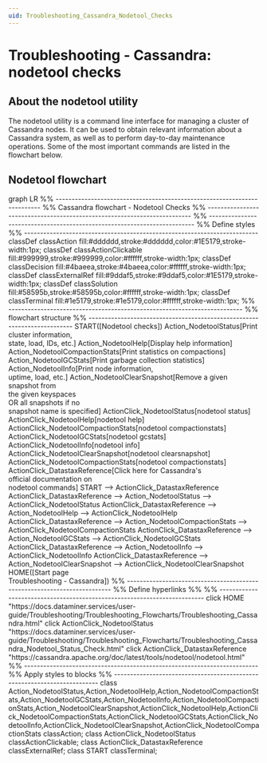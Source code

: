 ```yaml
---
uid: Troubleshooting_Cassandra_Nodetool_Checks
---
```


# Troubleshooting - Cassandra: nodetool checks

## About the nodetool utility

The nodetool utility is a command line interface for managing a cluster of Cassandra nodes. It can be used to obtain relevant information about a Cassandra system, as well as to perform day-to-day maintenance operations. Some of the most important commands are listed in the flowchart below.

## Nodetool flowchart

<div class="mermaid">
graph LR
%% -------------------------------------------------------------------------
%% Cassandra flowchart - Nodetool Checks
%% -------------------------------------------------------------------------
%% -------------------------------------------------------------------------
%% Define styles
%% -------------------------------------------------------------------------
classDef classAction fill:#dddddd,stroke:#dddddd,color:#1E5179,stroke-width:1px;
classDef classActionClickable fill:#999999,stroke:#999999,color:#ffffff,stroke-width:1px;
classDef classDecision fill:#4baeea,stroke:#4baeea,color:#ffffff,stroke-width:1px;
classDef classExternalRef fill:#9ddaf5,stroke:#9ddaf5,color:#1E5179,stroke-width:1px;
classDef classSolution fill:#58595b,stroke:#58595b,color:#ffffff,stroke-width:1px;
classDef classTerminal fill:#1e5179,stroke:#1e5179,color:#ffffff,stroke-width:1px;
%% -------------------------------------------------------------------------
%% flowchart structure
%% -------------------------------------------------------------------------
START([Nodetool checks])
Action_NodetoolStatus[Print cluster information,<br> state, load, IDs, etc.]
Action_NodetoolHelp[Display help information]
Action_NodetoolCompactionStats[Print statistics on compactions]
Action_NodetoolGCStats[Print garbage collection statistics]
Action_NodetoolInfo[Print node information,<br> uptime, load, etc.]
Action_NodetoolClearSnapshot[Remove a given snapshot from <br> the given keyspaces<br> OR all snapshots if no <br> snapshot name is specified]
ActionClick_NodetoolStatus[nodetool status]
ActionClick_NodetoolHelp[nodetool help]
ActionClick_NodetoolCompactionStats[nodetool compactionstats]
ActionClick_NodetoolGCStats[nodetool gcstats]
ActionClick_NodetoolInfo[nodetool info]
ActionClick_NodetoolClearSnapshot[nodetool clearsnapshot]
ActionClick_NodetoolCompactionStats[nodetool compactionstats]
ActionClick_DatastaxReference[Click here for Cassandra's <br> official documentation on <br> nodetool commands]
START --> ActionClick_DatastaxReference
ActionClick_DatastaxReference --> Action_NodetoolStatus --> ActionClick_NodetoolStatus
ActionClick_DatastaxReference --> Action_NodetoolHelp --> ActionClick_NodetoolHelp
ActionClick_DatastaxReference --> Action_NodetoolCompactionStats --> ActionClick_NodetoolCompactionStats
ActionClick_DatastaxReference --> Action_NodetoolGCStats --> ActionClick_NodetoolGCStats
ActionClick_DatastaxReference --> Action_NodetoolInfo --> ActionClick_NodetoolInfo
ActionClick_DatastaxReference --> Action_NodetoolClearSnapshot --> ActionClick_NodetoolClearSnapshot
HOME([Start page <br/> Troubleshooting - Cassandra])
%% -------------------------------------------------------------------------
%% Define hyperlinks %%
%% -------------------------------------------------------------------------
click HOME "https://docs.dataminer.services/user-guide/Troubleshooting/Troubleshooting_Flowcharts/Troubleshooting_Cassandra.html"
click ActionClick_NodetoolStatus "https://docs.dataminer.services/user-guide/Troubleshooting/Troubleshooting_Flowcharts/Troubleshooting_Cassandra_Nodetool_Status_Check.html"
click ActionClick_DatastaxReference "https://cassandra.apache.org/doc/latest/tools/nodetool/nodetool.html"
%% -------------------------------------------------------------------------
%% Apply styles to blocks
%% -------------------------------------------------------------------------
class Action_NodetoolStatus,Action_NodetoolHelp,Action_NodetoolCompactionStats,Action_NodetoolGCStats,Action_NodetoolInfo,Action_NodetoolCompactionStats,Action_NodetoolClearSnapshot,ActionClick_NodetoolHelp,ActionClick_NodetoolCompactionStats,ActionClick_NodetoolGCStats,ActionClick_NodetoolInfo,ActionClick_NodetoolClearSnapshot,ActionClick_NodetoolCompactionStats classAction;
class ActionClick_NodetoolStatus classActionClickable;
class ActionClick_DatastaxReference classExternalRef;
class START classTerminal;
</div>

